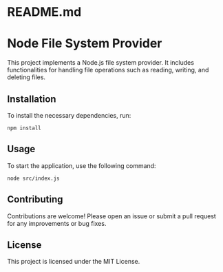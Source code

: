 # README.md

# Node File System Provider

This project implements a Node.js file system provider. It includes functionalities for handling file operations such as reading, writing, and deleting files.

## Installation

To install the necessary dependencies, run:

```
npm install
```

## Usage

To start the application, use the following command:

```
node src/index.js
```

## Contributing

Contributions are welcome! Please open an issue or submit a pull request for any improvements or bug fixes.

## License

This project is licensed under the MIT License.